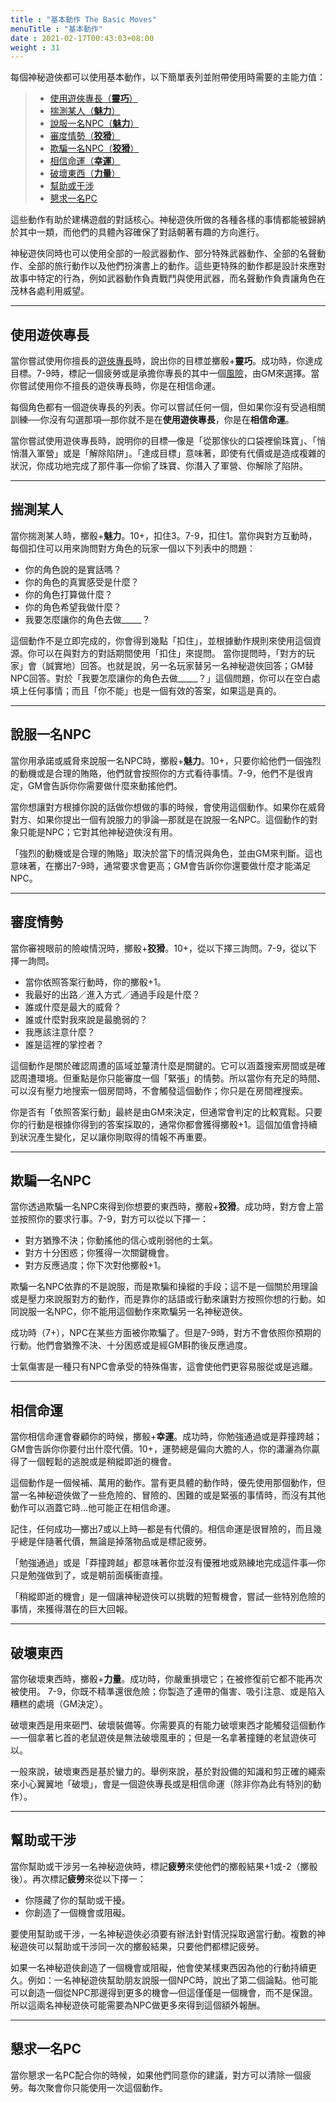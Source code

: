 ```yaml
---
title : "基本動作 The Basic Moves"
menuTitle : "基本動作"
date : 2021-02-17T00:43:03+08:00
weight : 31
---
```



每個神秘遊俠都可以使用基本動作，以下簡單表列並附帶使用時需要的主能力值：

> + [使用遊俠專長（**靈巧**）](#使用遊俠專長)
> + [揣測某人（**魅力**）](#揣測某人)
> + [說服一名NPC（**魅力**）](#說服一名npc)
> + [審度情勢（**狡猾**）](#審度情勢)
> + [欺騙一名NPC（**狡猾**）](#欺騙一名npc)
> + [相信命運（**幸運**）](#相信命運)
> + [破壞東西（**力量**）](#破壞東西)
> + [幫助或干涉](#幫助或干涉)
> + [懇求一名PC](#懇求一名pc)

這些動作有助於建構遊戲的對話核心。神秘遊俠所做的各種各樣的事情都能被歸納於其中一類，而他們的具體內容確保了對話朝著有趣的方向進行。

神秘遊俠同時也可以使用全部的一般武器動作、部分特殊武器動作、全部的名聲動作、全部的旅行動作以及他們扮演書上的動作。這些更特殊的動作都是設計來應對故事中特定的行為，例如武器動作負責戰鬥與使用武器，而名聲動作負責讓角色在茂林各處利用威望。

---

<div class="Move">

## 使用遊俠專長

當你嘗試使用你擅長的[遊俠專長](./roguish-feat/)時，說出你的目標並擲骰+**靈巧**。成功時，你達成目標。7-9時，標記一個疲勞或是承擔你專長的其中一個[風險](./risks-definitions/)，由GM來選擇。當你嘗試使用你不擅長的遊俠專長時，你是在相信命運。
</div>

每個角色都有一個遊俠專長的列表。你可以嘗試任何一個，但如果你沒有受過相關訓練──你沒有勾選那項—那你就不是在**使用遊俠專長**，你是在**相信命運**。

當你嘗試使用遊俠專長時，說明你的目標—像是「從那傢伙的口袋裡偷珠寶」、「悄悄潛入軍營」或是「解除陷阱」。「達成目標」意味著，即使有代價或是造成複雜的狀況，你成功地完成了那件事—你偷了珠寶、你潛入了軍營、你解除了陷阱。

---

<div class="Move">

## 揣測某人

當你揣測某人時，擲骰+**魅力**。10+，扣住3。7-9，扣住1。當你與對方互動時，每個扣住可以用來詢問對方角色的玩家一個以下列表中的問題：
- 你的角色說的是實話嗎？
- 你的角色的真實感受是什麼？
- 你的角色打算做什麼？
- 你的角色希望我做什麼？
- 我要怎麼讓你的角色去做_____？
</div>

這個動作不是立即完成的，你會得到幾點「扣住」，並根據動作規則來使用這個資源。你可以在與對方的對話期間使用「扣住」來提問。
當你提問時，「對方的玩家」會（誠實地）回答。也就是說，另一名玩家替另一名神秘遊俠回答；GM替NPC回答。對於「我要怎麼讓你的角色去做_____？」這個問題，你可以在空白處填上任何事情；而且「你不能」也是一個有效的答案，如果這是真的。

---

<div class="Move">

## 說服一名NPC

當你用承諾或威脅來說服一名NPC時，擲骰+**魅力**。10+，只要你給他們一個強烈的動機或是合理的賄賂，他們就會按照你的方式看待事情。7-9，他們不是很肯定，GM會告訴你你需要做什麼來動搖他們。
</div>

當你想讓對方根據你說的話做你想做的事的時候，會使用這個動作。如果你在威脅對方、如果你提出一個有說服力的爭論—那就是在說服一名NPC。這個動作的對象只能是NPC；它對其他神秘遊俠沒有用。

「強烈的動機或是合理的賄賂」取決於當下的情況與角色，並由GM來判斷。這也意味著，在擲出7-9時，通常要求會更高；GM會告訴你你還要做什麼才能滿足NPC。

---

<div class="Move">

## 審度情勢

當你審視眼前的險峻情況時，擲骰+**狡猾**。10+，從以下擇三詢問。7-9，從以下擇一詢問。
- 當你依照答案行動時，你的擲骰+1。
- 我最好的出路／進入方式／通過手段是什麼？
- 誰或什麼是最大的威脅？
- 誰或什麼對我來說是最脆弱的？
- 我應該注意什麼？
- 誰是這裡的掌控者？
</div>

這個動作是關於確認周遭的區域並釐清什麼是關鍵的。它可以涵蓋搜索房間或是確認周遭環境。但重點是你只能審度一個「緊張」的情勢。所以當你有充足的時間、可以沒有壓力地搜索一個房間時，不會觸發這個動作；你只是在房間裡搜索。

你是否有「依照答案行動」最終是由GM來決定，但通常會判定的比較寬鬆。只要你的行動是根據你得到的答案採取的，通常你都會獲得擲骰+1。這個加值會持續到狀況產生變化，足以讓你剛取得的情報不再重要。

---

<div class="Move">

## 欺騙一名NPC

當你透過欺騙一名NPC來得到你想要的東西時，擲骰+**狡猾**。成功時，對方會上當並按照你的要求行事。7-9，對方可以從以下擇一：
- 對方猶豫不決；你動搖他的信心或削弱他的士氣。
- 對方十分困惑；你獲得一次關鍵機會。
- 對方反應過度；你下次對他擲骰+1。
</div>

欺騙一名NPC依靠的不是說服，而是欺騙和操縱的手段；這不是一個關於用理論或是壓力來說服對方的動作，而是靠你的話語或行動來讓對方按照你想的行動。如同說服一名NPC，你不能用這個動作來欺騙另一名神秘遊俠。

成功時（7+），NPC在某些方面被你欺騙了。但是7-9時，對方不會依照你預期的行動。他們會猶豫不決、十分困惑或是經GM斟酌後反應過度。

士氣傷害是一種只有NPC會承受的特殊傷害，這會使他們更容易服從或是逃離。

---

<div class="Move">

## 相信命運

當你相信命運會眷顧你的時候，擲骰+**幸運**。成功時，你勉強通過或是莽撞跨越；GM會告訴你你要付出什麼代價。10+，運勢總是偏向大膽的人，你的瀟灑為你贏得了一個輕鬆的逃脫或是稍縱即逝的機會。
</div>

這個動作是一個候補、萬用的動作。當有更具體的動作時，優先使用那個動作，但當一名神秘遊俠做了一些危險的、冒險的、困難的或是緊張的事情時，而沒有其他動作可以涵蓋它時…他可能正在相信命運。

記住，任何成功—擲出7或以上時—都是有代價的。相信命運是很冒險的，而且幾乎總是伴隨著代價，無論是掉落物品或是標記疲勞。

「勉強通過」或是「莽撞跨越」都意味著你並沒有優雅地或熟練地完成這件事—你只是勉強做到了，或是朝前面橫衝直撞。

「稍縱即逝的機會」是一個讓神秘遊俠可以挑戰的短暫機會，嘗試一些特別危險的事情，來獲得潛在的巨大回報。

---

<div class="Move">

## 破壞東西

當你破壞東西時，擲骰+**力量**。成功時，你嚴重損壞它；在被修復前它都不能再次被使用。
7-9，你既不精準還很危險；你製造了連帶的傷害、吸引注意、或是陷入糟糕的處境（GM決定）。
</div>

破壞東西是用來砸門、破壞裝備等。你需要真的有能力破壞東西才能觸發這個動作—一個拿著匕首的老鼠遊俠是無法破壞風車的；但是一名拿著撞錘的老鼠遊俠可以。

一般來說，破壞東西是基於蠻力的。舉例來說，基於對設備的知識和剪正確的繩索來小心翼翼地「破壞」，會是一個遊俠專長或是相信命運（除非你為此有特別的動作）。

---

<div class="Move">

## 幫助或干涉

當你幫助或干涉另一名神秘遊俠時，標記**疲勞**來使他們的擲骰結果+1或-2（擲骰後）。再次標記**疲勞**來從以下擇一：
- 你隱藏了你的幫助或干擾。
- 你創造了一個機會或阻礙。
</div>

要使用幫助或干涉，一名神秘遊俠必須要有辦法針對情況採取適當行動。複數的神秘遊俠可以幫助或干涉同一次的擲骰結果，只要他們都標記疲勞。

如果一名神秘遊俠創造了一個機會或阻礙，他會使某樣東西因為他的行動持續更久。例如：一名神秘遊俠幫助朋友說服一個NPC時，說出了第二個論點。他可能可以創造一個從NPC那邊得到更多的機會—但這僅僅是一個機會，而不是保證。所以這兩名神秘遊俠可能需要為NPC做更多來得到這個額外報酬。

---

<div class="Move">

## 懇求一名PC

當你懇求一名PC配合你的時候，如果他們同意你的建議，對方可以清除一個疲勞。每次聚會你只能使用一次這個動作。
</div>

